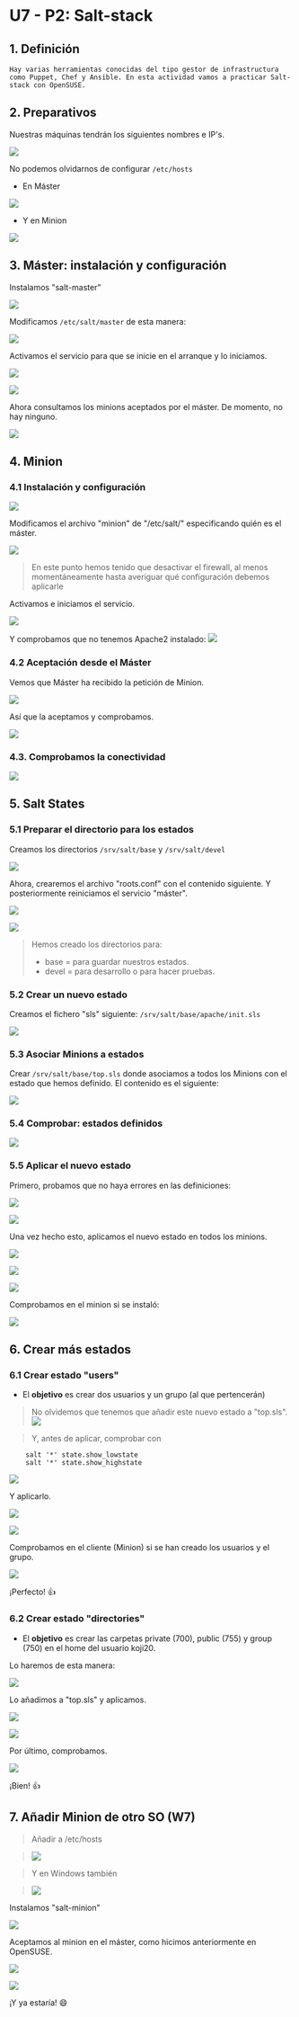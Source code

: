 # **U7 - P2: Salt-stack**
## 1. Definición
`Hay varias herramientas conocidas del tipo gestor de infrastructura como Puppet, Chef y Ansible. En esta actividad vamos a practicar Salt-stack con OpenSUSE.`

## 2. Preparativos
Nuestras máquinas tendrán los siguientes nombres e IP's.

![](img/1-nombre.png)

No podemos olvidarnos de configurar `/etc/hosts`

- En Máster

![](img/etc-hosts-master.png)

- Y en Minion

![](img/etc-hosts-minion.png)

## 3. Máster: instalación y configuración
Instalamos "salt-master"

![](img/2-inst.png)

Modificamos `/etc/salt/master` de esta manera:

![](img/3-mod.png)

Activamos el servicio para que se inicie en el arranque y lo iniciamos.

![](img/4-service1.png)

![](img/4-service2.png)

Ahora consultamos los minions aceptados por el máster. De momento, no hay ninguno.


![](img/5-none.png)

## 4. Minion
### 4.1 Instalación y configuración

![](img/2-inst-minion.png)

Modificamos el archivo "minion" de "/etc/salt/" especificando quién es el máster.

![](img/6-minion.png)


>En este punto hemos tenido que desactivar el firewall, al menos momentáneamente hasta averiguar qué configuración debemos aplicarle

Activamos e iniciamos el servicio.

![](img/7-minion-sv.png)

Y comprobamos que no tenemos Apache2 instalado:
![](img/8-noapache.png)

### 4.2 Aceptación desde el Máster
Vemos que Máster ha recibido la petición de Minion.

![](img/9-salt.png)

Así que la aceptamos y comprobamos.

![](img/10-accept.png)

### 4.3. Comprobamos la conectividad

![](img/11-test.png)

## 5. Salt States
### 5.1 Preparar el directorio para los estados
Creamos los directorios `/srv/salt/base` y `/srv/salt/devel`

![](img/12-mkdir.png)

Ahora, crearemos el archivo "roots.conf" con el contenido siguiente. Y posteriormente reiniciamos el servicio "máster".

![](img/13-roots.png)

![](img/14-restart.png)

>Hemos creado los directorios para:
>- base = para guardar nuestros estados.
>- devel = para desarrollo o para hacer pruebas.

### 5.2 Crear un nuevo estado

Creamos el fichero "sls" siguiente: `/srv/salt/base/apache/init.sls`

![](img/15-init.png)

### 5.3 Asociar Minions a estados

Crear `/srv/salt/base/top.sls` donde asociamos a todos los Minions con el estado que hemos definido. El contenido es el siguiente:

![](img/16-top.png)

### 5.4 Comprobar: estados definidos

![](img/17-try.png)

### 5.5 Aplicar el nuevo estado
Primero, probamos que no haya errores en las definiciones:

![](img/18.png)

![](img/19.png)

Una vez hecho esto, aplicamos el nuevo estado en todos los minions.

![](img/20.png)

![](img/21.png)

![](img/22.png)

Comprobamos en el minion si se instaló:

![](img/23.png)

## 6. Crear más estados
### 6.1 Crear estado "users"
- El **objetivo** es crear dos usuarios y un grupo (al que pertencerán)

>No olvidemos que tenemos que añadir este nuevo estado a "top.sls".
![](img/28.png)

>Y, antes de aplicar, comprobar con
```
    salt '*' state.show_lowstate
    salt '*' state.show_highstate
```

![](img/24-users.png)

Y aplicarlo.

![](img/25.png)

![](img/26.png)

Comprobamos en el cliente (Minion) si se han creado los usuarios y el grupo.

![](img/27-bien.png)

¡Perfecto! :+1:
### 6.2 Crear estado "directories"

- El **objetivo** es crear las carpetas private (700), public (755) y group (750) en el home del usuario koji20.

Lo haremos de esta manera:

![](img/29.png)

Lo añadimos a "top.sls" y aplicamos.

![](img/30.png)

![](img/31.png)

Por último, comprobamos.

![](img/32.png)

¡Bien! :+1:

## 7. Añadir Minion de otro SO (W7)
>Añadir a /etc/hosts

>![](img/33.png)

>Y en Windows también

>![](img/34.png)

Instalamos "salt-minion"

![](img/35.png)

Aceptamos al minion en el máster, como hicimos anteriormente en OpenSUSE.

![](img/36.png)

![](img/37.png)

¡Y ya estaría! :smile:
